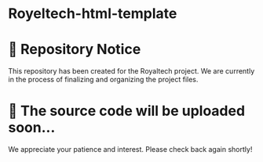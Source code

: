 # Royeltech-html-template

# 📂 Repository Notice
  
This repository has been created for the Royaltech project.
We are currently in the process of finalizing and organizing the project files.

# 📝 The source code will be uploaded soon...

We appreciate your patience and interest. Please check back again shortly!
